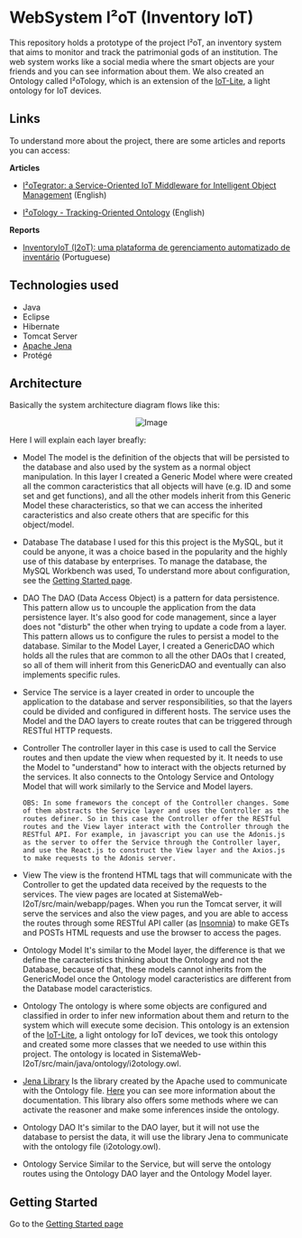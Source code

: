 # WebSystem I²oT (Inventory IoT)

This repository holds a prototype of the project I²oT, an inventory system that aims to monitor and track the patrimonial gods of an institution. The web system works like a social media where the smart objects are your friends and you can see information about them. We also created an Ontology called I²oTology, which is an extension of the [IoT-Lite](https://www.w3.org/Submission/iot-lite/), a light ontology for IoT devices.

## Links

To understand more about the project, there are some articles and reports you can access:

**Articles**

- [I²oTegrator: a Service-Oriented IoT Middleware for Intelligent Object Management](https://ieeexplore.ieee.org/document/8538541) (English)

- [I²oTology - Tracking-Oriented Ontology](http://ceur-ws.org/Vol-2228/short5.pdf) (English)

**Reports**

- [InventoryIoT (I2oT): uma plataforma de gerenciamento automatizado de inventário](https://drive.google.com/file/d/152A3dqGNh61SnI3yNWC_NEChE7sum07i/view?usp=sharing) (Portuguese)

## Technologies used

- Java
- Eclipse
- Hibernate
- Tomcat Server
- [Apache Jena](https://jena.apache.org/)
- Protégé

## Architecture

Basically the system architecture diagram flows like this:

<div align="center">
    <img src="https://i.imgur.com/OUTvCkU.png" alt="Image"/>
</div>

Here I will explain each layer breafly:

- Model
  The model is the definition of the objects that will be persisted to the database and also used by the system as a normal object manipulation. In this layer I created a Generic Model where were created all the common caracteristics that all objects will have (e.g. ID and some set and get functions), and all the other models inherit from this Generic Model these characteristics, so that we can access the inherited caracteristics and also create others that are specific for this object/model.

- Database
  The database I used for this this project is the MySQL, but it could be anyone, it was a choice based in the popularity and the highly use of this database by enterprises. To manage the database, the MySQL Workbench was used, To understand more about configuration, see the [Getting Started page](https://github.com/Levysantiago/SistemaWeb-I2oT/blob/master/GETTING_STARTED.md).

- DAO
  The DAO (Data Access Object) is a pattern for data persistence. This pattern allow us to uncouple the application from the data persistence layer. It's also good for code management, since a layer does not "disturb" the other when trying to update a code from a layer. This pattern allows us to configure the rules to persist a model to the database. Similar to the Model Layer, I created a GenericDAO which holds all the rules that are common to all the other DAOs that I created, so all of them will inherit from this GenericDAO and eventually can also implements specific rules.

- Service
  The service is a layer created in order to uncouple the application to the database and server responsibilities, so that the layers could be divided and configured in different hosts. The service uses the Model and the DAO layers to create routes that can be triggered through RESTful HTTP requests.

- Controller
  The controller layer in this case is used to call the Service routes and then update the view when requested by it. It needs to use the Model to "understand" how to interact with the objects returned by the services. It also connects to the Ontology Service and Ontology Model that will work similarly to the Service and Model layers.

  `OBS: In some framewors the concept of the Controller changes. Some of them abstracts the Service layer and uses the Controller as the routes definer. So in this case the Controller offer the RESTful routes and the View layer interact with the Controller through the RESTful API. For example, in javascript you can use the Adonis.js as the server to offer the Service through the Controller layer, and use the React.js to construct the View layer and the Axios.js to make requests to the Adonis server.`

- View
  The view is the frontend HTML tags that will communicate with the Controller to get the updated data received by the requests to the services. The view pages are located at SistemaWeb-I2oT/src/main/webapp/pages. When you run the Tomcat server, it will serve the services and also the view pages, and you are able to access the routes through some RESTful API caller (as [Insomnia](https://insomnia.rest/)) to make GETs and POSTs HTML requests and use the browser to access the pages.

- Ontology Model
  It's similar to the Model layer, the difference is that we define the caracteristics thinking about the Ontology and not the Database, because of that, these models cannot inherits from the GenericModel once the Ontology model caracteristics are different from the Database model caracteristics.

- Ontology
  The ontology is where some objects are configured and classified in order to infer new information about them and return to the system which will execute some decision. This ontology is an extension of the [IoT-Lite](https://www.w3.org/Submission/iot-lite/), a light ontology for IoT devices, we took this ontology and created some more classes that we needed to use within this project. The ontology is located in SistemaWeb-I2oT/src/main/java/ontology/i2otology.owl.

- [Jena Library](https://jena.apache.org/)
  Is the library created by the Apache used to communicate with the Ontology file. [Here](https://jena.apache.org/getting_started/index.html) you can see more information about the documentation. This library also offers some methods where we can activate the reasoner and make some inferences inside the ontology.

- Ontology DAO
  It's similar to the DAO layer, but it will not use the database to persist the data, it will use the library Jena to communicate with the ontology file (i2otology.owl).

- Ontology Service
  Similar to the Service, but will serve the ontology routes using the Ontology DAO layer and the Ontology Model layer.

## Getting Started

Go to the [Getting Started page](https://github.com/Levysantiago/SistemaWeb-I2oT/blob/master/GETTING_STARTED.md)
